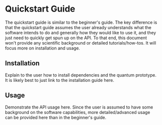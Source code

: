 # Quickstart Guide

The quickstart guide is similar to the beginner's guide. The key difference is that the quickstart guide assumes the user already understands what the software intends to do and generally how they would like to use it, and they just need to quickly get spun up on the API. To that end, this document won't provide any scientific background or detailed tutorials/how-tos. It will focus more on installation and usage.

## Installation

Explain to the user how to install dependencies and the quantum prototype. It is likely best to just link to the installation guide here.

## Usage

Demonstrate the API usage here. Since the user is assumed to have some background on the software capabilities, more detailed/advanced usage can be provided here than in the beginner's guide.

